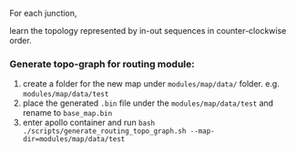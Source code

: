 For each junction,

learn the topology represented by in-out sequences in counter-clockwise order.

### Generate topo-graph for routing module:

1. create a folder for the new map under `modules/map/data/` folder. e.g. `modules/map/data/test`
2. place the generated `.bin` file under the `modules/map/data/test` and rename to `base_map.bin`
3. enter apollo container and run `bash ./scripts/generate_routing_topo_graph.sh --map-dir=modules/map/data/test`